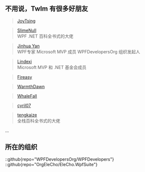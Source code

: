 ## 不用说，Twlm 有很多好朋友  

> [JoyTsing](https://joytsing.cn/)  

> [SlimeNull](https://slimenull.com/)  
>WPF .NET 百科全书式的大佬

> [Jinhua Yan](https://github.com/yanjinhuagood)  
> WPF专家  Microsoft MVP 成员 WPFDevelopersOrg 组织发起人

> [Lindexi](https://blog.lindexi.com/)  
> Microsoft MVP 和 .NET 基金会成员

> [Fireasy](http://fireasy.cn)

> [WarmthDawn](https://github.com/warmthdawn)

> [WhaleFall](http://whalefall.site/)

> [cyril07](https://cyril07.wiki/)

> [tengkaize](https://github.com/tengkaize)  
>全栈百科全书式的大佬

...

## 所在的组织

::github{repo="WPFDevelopersOrg/WPFDevelopers"}
::github{repo="OrgEleCho/EleCho.WpfSuite"}